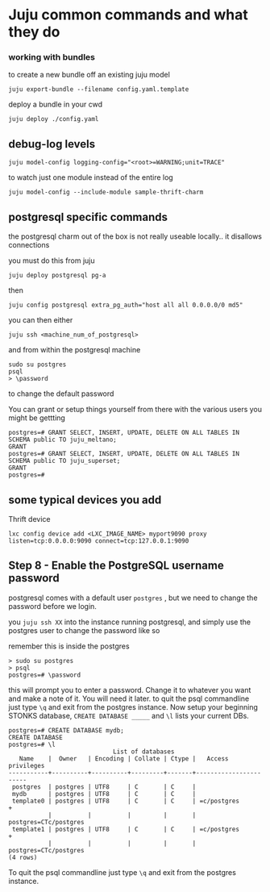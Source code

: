 # Juju common commands and what they do


### working with bundles

to create a new bundle off an existing juju model

`juju export-bundle --filename config.yaml.template`

deploy a bundle in your cwd

`juju deploy ./config.yaml`


## debug-log levels

`juju model-config logging-config="<root>=WARNING;unit=TRACE"`

to watch just one module instead of the entire log

`juju model-config --include-module sample-thrift-charm`

## postgresql specific commands

the postgresql charm out of the box is not really useable locally.. it disallows connections

you must do this from juju 

`juju deploy postgresql pg-a`

then

`juju config postgresql extra_pg_auth="host all all 0.0.0.0/0 md5"`

you can then either

```
juju ssh <machine_num_of_postgresql>

```
and from within the postgresql machine
```
sudo su postgres
psql
> \password
```

to change the default password 

You can grant or setup things yourself from there with the various users you might be gettting 
```
postgres=# GRANT SELECT, INSERT, UPDATE, DELETE ON ALL TABLES IN SCHEMA public TO juju_meltano;
GRANT
postgres=# GRANT SELECT, INSERT, UPDATE, DELETE ON ALL TABLES IN SCHEMA public TO juju_superset;
GRANT
postgres=# 

```


## some typical devices you add

Thrift device

`lxc config device add <LXC_IMAGE_NAME> myport9090 proxy listen=tcp:0.0.0.0:9090 connect=tcp:127.0.0.1:9090`

## Step 8 - Enable the PostgreSQL username password

postgresql comes with a default user `postgres` , but we need to change the password before we login.

you `juju ssh XX` into the instance running postgresql, and simply use the postgres user to change the password like so

remember this is inside the postgres
```
> sudo su postgres
> psql
postgres=# \password
```

this will prompt you to enter a password.  Change it to whatever you want and make a note of it.  You will need it later.
to quit the psql commandline just type `\q` and exit from the postgres instance.
Now setup your beginning STONKS database, `CREATE DATABASE _____` and `\l` lists your current DBs.

```
postgres=# CREATE DATABASE mydb;
CREATE DATABASE
postgres=# \l
                             List of databases
   Name    |  Owner   | Encoding | Collate | Ctype |   Access privileges   
-----------+----------+----------+---------+-------+-----------------------
 postgres  | postgres | UTF8     | C       | C     | 
 mydb      | postgres | UTF8     | C       | C     | 
 template0 | postgres | UTF8     | C       | C     | =c/postgres          +
           |          |          |         |       | postgres=CTc/postgres
 template1 | postgres | UTF8     | C       | C     | =c/postgres          +
           |          |          |         |       | postgres=CTc/postgres
(4 rows)
```

To quit the psql commandline just type `\q` and exit from the postgres instance.


